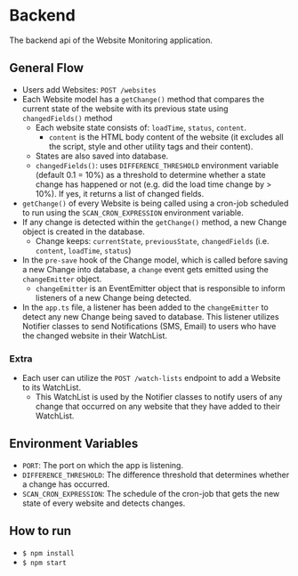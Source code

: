 # Backend

The backend api of the Website Monitoring application.

## General Flow
 - Users add Websites: `POST /websites`
 - Each Website model has a `getChange()` method that compares the current state of the website with its previous state using `changedFields()` method
    - Each website state consists of: `loadTime`, `status`, `content`.
        - `content` is the HTML body content of the website (it excludes all the script, style and other utility tags and their content).
    - States are also saved into database.
    - `changedFields()`: uses `DIFFERENCE_THRESHOLD` environment variable (default 0.1 = 10%) as a threshold to determine whether a state change has happened or not (e.g. did the load time change by > 10%). If yes, it returns a list of changed fields.
 - `getChange()` of every Website is being called using a cron-job scheduled to run using the `SCAN_CRON_EXPRESSION` environment variable.
 - If any change is detected within the `getChange()` method, a new Change object is created in the database.
    - Change keeps: `currentState`, `previousState`, `changedFields` (i.e. `content`, `loadTime`, `status`)
 - In the `pre-save` hook of the Change model, which is called before saving a new Change into database, a `change` event gets emitted using the `changeEmitter` object.
    - `changeEmitter` is an EventEmitter object that is responsible to inform listeners of a new Change being detected.
 - In the `app.ts` file, a listener has been added to the `changeEmitter` to detect any new Change being saved to database. This listener utilizes Notifier classes to send Notifications (SMS, Email) to users who have the changed website in their WatchList.

 ### Extra
  - Each user can utilize the `POST /watch-lists` endpoint to add a Website to its WatchList.
    - This WatchList is used by the Notifier classes to notify users of any change that occurred on any website that they have added to their WatchList.

## Environment Variables

 - `PORT`: The port on which the app is listening.
 - `DIFFERENCE_THRESHOLD`: The difference threshold that determines whether a change has occurred.
 - `SCAN_CRON_EXPRESSION`: The schedule of the cron-job that gets the new state of every website and detects changes.


## How to run

 - `$ npm install`
 - `$ npm start`